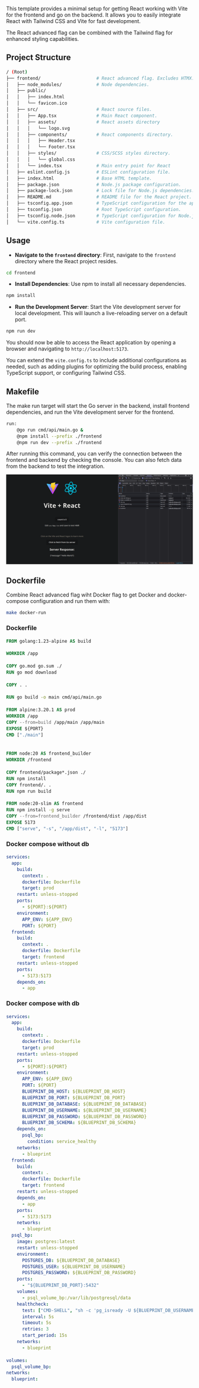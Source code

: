 This template provides a minimal setup for getting React working with Vite for the frontend and go on the backend. It allows you to easily integrate React with Tailwind CSS and Vite for fast development.

The React advanced flag can be combined with the Tailwind flag for enhanced styling capabilities.

## Project Structure

```bash
/ (Root)
├── frontend/                     # React advanced flag. Excludes HTMX.
│   ├── node_modules/             # Node dependencies.
│   ├── public/
│   │   ├── index.html
│   │   └── favicon.ico
│   ├── src/                      # React source files.
│   │   ├── App.tsx               # Main React component.
│   │   ├── assets/               # React assets directory
│   │   │   └── logo.svg
│   │   ├── components/           # React components directory.
│   │   │   ├── Header.tsx
│   │   │   └── Footer.tsx
│   │   ├── styles/               # CSS/SCSS styles directory.
│   │   │   └── global.css
│   │   └── index.tsx             # Main entry point for React
│   ├── eslint.config.js          # ESLint configuration file.
│   ├── index.html                # Base HTML template.
│   ├── package.json              # Node.js package configuration.
│   ├── package-lock.json         # Lock file for Node.js dependencies.
│   ├── README.md                 # README file for the React project.
│   ├── tsconfig.app.json         # TypeScript configuration for the app.
│   ├── tsconfig.json             # Root TypeScript configuration.
│   ├── tsconfig.node.json        # TypeScript configuration for Node.js.
│   └── vite.config.ts            # Vite configuration file.
```

## Usage

- **Navigate to the `frontend` directory**:
   First, navigate to the `frontend` directory where the React project resides.

```bash
cd frontend
```

- **Install Dependencies**:
   Use npm to install all necessary dependencies.

```bash
npm install
```

- **Run the Development Server**:
   Start the Vite development server for local development. This will launch a live-reloading server on a default port.

```bash
npm run dev
```

   You should now be able to access the React application by opening a browser and navigating to `http://localhost:5173`.


You can extend the `vite.config.ts` to include additional configurations as needed, such as adding plugins for optimizing the build process, enabling TypeScript support, or configuring Tailwind CSS.

## Makefile

The make run target will start the Go server in the backend, install frontend dependencies, and run the Vite development server for the frontend.

```bash
run:
	@go run cmd/api/main.go &
	@npm install --prefix ./frontend
	@npm run dev --prefix ./frontend
```

After running this command, you can verify the connection between the frontend and backend by checking the console. You can also fetch data from the backend to test the integration.

![React](../public/react.png)

## Dockerfile

Combine React advanced flag wiht Docker flag to get Docker and docker-compose configuration and run them with:

```bash
make docker-run
```

### Dockerfile

```dockerfile
FROM golang:1.23-alpine AS build

WORKDIR /app

COPY go.mod go.sum ./
RUN go mod download

COPY . .

RUN go build -o main cmd/api/main.go

FROM alpine:3.20.1 AS prod
WORKDIR /app
COPY --from=build /app/main /app/main
EXPOSE ${PORT}
CMD ["./main"]


FROM node:20 AS frontend_builder
WORKDIR /frontend

COPY frontend/package*.json ./
RUN npm install
COPY frontend/. .
RUN npm run build

FROM node:20-slim AS frontend
RUN npm install -g serve
COPY --from=frontend_builder /frontend/dist /app/dist
EXPOSE 5173
CMD ["serve", "-s", "/app/dist", "-l", "5173"]
```

### Docker compose without db

```yaml
services:
  app:
    build:
      context: .
      dockerfile: Dockerfile
      target: prod
    restart: unless-stopped
    ports:
      - ${PORT}:${PORT}
    environment:
      APP_ENV: ${APP_ENV}
      PORT: ${PORT}
  frontend:
    build:
      context: .
      dockerfile: Dockerfile
      target: frontend
    restart: unless-stopped
    ports:
      - 5173:5173
    depends_on:
      - app
```

### Docker compose with db

```yaml
services:
  app:
    build:
      context: .
      dockerfile: Dockerfile
      target: prod
    restart: unless-stopped
    ports:
      - ${PORT}:${PORT}
    environment:
      APP_ENV: ${APP_ENV}
      PORT: ${PORT}
      BLUEPRINT_DB_HOST: ${BLUEPRINT_DB_HOST}
      BLUEPRINT_DB_PORT: ${BLUEPRINT_DB_PORT}
      BLUEPRINT_DB_DATABASE: ${BLUEPRINT_DB_DATABASE}
      BLUEPRINT_DB_USERNAME: ${BLUEPRINT_DB_USERNAME}
      BLUEPRINT_DB_PASSWORD: ${BLUEPRINT_DB_PASSWORD}
      BLUEPRINT_DB_SCHEMA: ${BLUEPRINT_DB_SCHEMA}
    depends_on:
      psql_bp:
        condition: service_healthy
    networks:
      - blueprint
  frontend:
    build:
      context: .
      dockerfile: Dockerfile
      target: frontend
    restart: unless-stopped
    depends_on:
      - app
    ports:
      - 5173:5173
    networks:
      - blueprint
  psql_bp:
    image: postgres:latest
    restart: unless-stopped
    environment:
      POSTGRES_DB: ${BLUEPRINT_DB_DATABASE}
      POSTGRES_USER: ${BLUEPRINT_DB_USERNAME}
      POSTGRES_PASSWORD: ${BLUEPRINT_DB_PASSWORD}
    ports:
      - "${BLUEPRINT_DB_PORT}:5432"
    volumes:
      - psql_volume_bp:/var/lib/postgresql/data
    healthcheck:
      test: ["CMD-SHELL", "sh -c 'pg_isready -U ${BLUEPRINT_DB_USERNAME} -d ${BLUEPRINT_DB_DATABASE}'"]
      interval: 5s
      timeout: 5s
      retries: 3
      start_period: 15s
    networks:
      - blueprint

volumes:
  psql_volume_bp:
networks:
  blueprint:
```
